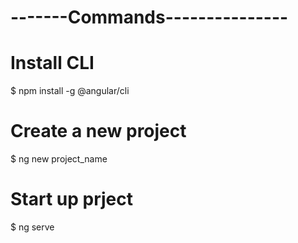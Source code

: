 # -------Commands---------------
# Install CLI
 $ npm install -g @angular/cli

# Create a new project
 $ ng new project_name

# Start up prject
 $ ng serve